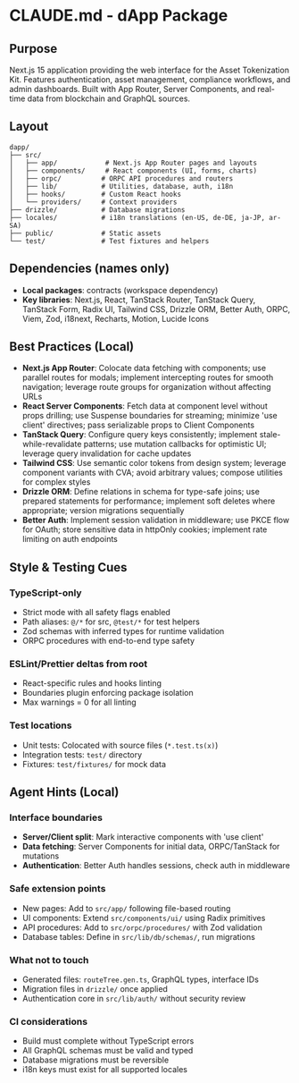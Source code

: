 # CLAUDE.md - dApp Package

## Purpose

Next.js 15 application providing the web interface for the Asset Tokenization
Kit. Features authentication, asset management, compliance workflows, and admin
dashboards. Built with App Router, Server Components, and real-time data from
blockchain and GraphQL sources.

## Layout

```
dapp/
├── src/
│   ├── app/            # Next.js App Router pages and layouts
│   ├── components/     # React components (UI, forms, charts)
│   ├── orpc/          # ORPC API procedures and routers
│   ├── lib/           # Utilities, database, auth, i18n
│   ├── hooks/         # Custom React hooks
│   └── providers/     # Context providers
├── drizzle/           # Database migrations
├── locales/           # i18n translations (en-US, de-DE, ja-JP, ar-SA)
├── public/            # Static assets
└── test/              # Test fixtures and helpers
```

## Dependencies (names only)

- **Local packages**: contracts (workspace dependency)
- **Key libraries**: Next.js, React, TanStack Router, TanStack Query, TanStack
  Form, Radix UI, Tailwind CSS, Drizzle ORM, Better Auth, ORPC, Viem, Zod,
  i18next, Recharts, Motion, Lucide Icons

## Best Practices (Local)

<!-- BEGIN AUTO -->

- **Next.js App Router**: Colocate data fetching with components; use parallel
  routes for modals; implement intercepting routes for smooth navigation;
  leverage route groups for organization without affecting URLs
- **React Server Components**: Fetch data at component level without props
  drilling; use Suspense boundaries for streaming; minimize 'use client'
  directives; pass serializable props to Client Components
- **TanStack Query**: Configure query keys consistently; implement
  stale-while-revalidate patterns; use mutation callbacks for optimistic UI;
  leverage query invalidation for cache updates
- **Tailwind CSS**: Use semantic color tokens from design system; leverage
  component variants with CVA; avoid arbitrary values; compose utilities for
  complex styles
- **Drizzle ORM**: Define relations in schema for type-safe joins; use prepared
  statements for performance; implement soft deletes where appropriate; version
  migrations sequentially
- **Better Auth**: Implement session validation in middleware; use PKCE flow for
OAuth; store sensitive data in httpOnly cookies; implement rate limiting on auth
endpoints
<!-- END AUTO -->

## Style & Testing Cues

### TypeScript-only

- Strict mode with all safety flags enabled
- Path aliases: `@/*` for src, `@test/*` for test helpers
- Zod schemas with inferred types for runtime validation
- ORPC procedures with end-to-end type safety

### ESLint/Prettier deltas from root

- React-specific rules and hooks linting
- Boundaries plugin enforcing package isolation
- Max warnings = 0 for all linting

### Test locations

- Unit tests: Colocated with source files (`*.test.ts(x)`)
- Integration tests: `test/` directory
- Fixtures: `test/fixtures/` for mock data

## Agent Hints (Local)

### Interface boundaries

- **Server/Client split**: Mark interactive components with 'use client'
- **Data fetching**: Server Components for initial data, ORPC/TanStack for
  mutations
- **Authentication**: Better Auth handles sessions, check auth in middleware

### Safe extension points

- New pages: Add to `src/app/` following file-based routing
- UI components: Extend `src/components/ui/` using Radix primitives
- API procedures: Add to `src/orpc/procedures/` with Zod validation
- Database tables: Define in `src/lib/db/schemas/`, run migrations

### What not to touch

- Generated files: `routeTree.gen.ts`, GraphQL types, interface IDs
- Migration files in `drizzle/` once applied
- Authentication core in `src/lib/auth/` without security review

### CI considerations

- Build must complete without TypeScript errors
- All GraphQL schemas must be valid and typed
- Database migrations must be reversible
- i18n keys must exist for all supported locales
